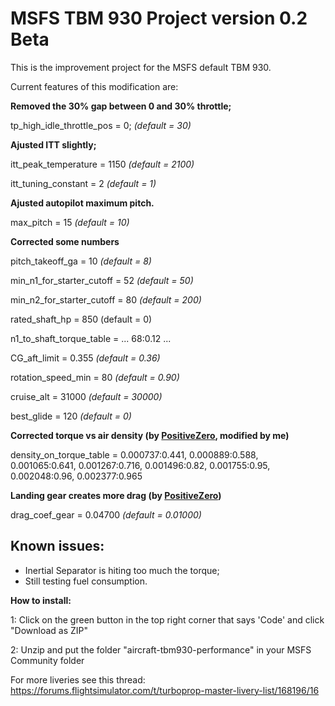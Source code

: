 # MSFS TBM 930 Project version 0.2 Beta
This is the improvement project for the MSFS default TBM 930.

Current features of this modification are:

**Removed the 30% gap between 0 and 30% throttle;**

tp_high_idle_throttle_pos = 0; *(default = 30)*

**Ajusted ITT slightly;**

itt_peak_temperature = 1150 *(default = 2100)*

itt_tuning_constant = 2 *(default = 1)*

**Ajusted autopilot maximum pitch.**

max_pitch = 15 *(default = 10)*

**Corrected some numbers**

pitch_takeoff_ga = 10 *(default = 8)*

min_n1_for_starter_cutoff = 52 *(default = 50)*

min_n2_for_starter_cutoff = 80 *(default = 200)*

rated_shaft_hp = 850 (default = 0)

n1_to_shaft_torque_table = ... 68:0.12 ...

CG_aft_limit = 0.355 *(default = 0.36)*

rotation_speed_min = 80 *(default = 0.90)*

cruise_alt = 31000 *(default = 30000)*

best_glide = 120 *(default = 0)*

**Corrected torque vs air density (by [PositiveZero](https://forums.flightsimulator.com/u/positivezero/summary), modified by me)**

density_on_torque_table = 0.000737:0.441, 0.000889:0.588, 0.001065:0.641, 0.001267:0.716, 0.001496:0.82, 0.001755:0.95, 0.002048:0.96, 0.002377:0.965

**Landing gear creates more drag (by [PositiveZero](https://forums.flightsimulator.com/u/positivezero/summary))**

drag_coef_gear = 0.04700 *(default = 0.01000)*

## Known issues:

- Inertial Separator is hiting too much the torque;
- Still testing fuel consumption.

**How to install:**

1: Click on the green button in the top right corner that says 'Code' and click "Download as ZIP"

2: Unzip and put the folder "aircraft-tbm930-performance" in your MSFS Community folder

For more liveries see this thread: https://forums.flightsimulator.com/t/turboprop-master-livery-list/168196/16
